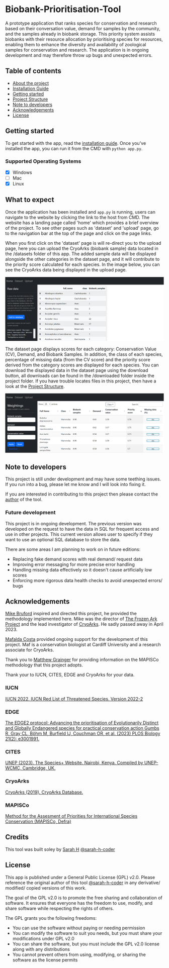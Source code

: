 # Biobank-Prioritisation-Tool

A prototype application that ranks species for conservation and research based on their conversation value, demand for samples by the community, and the samples already in biobank storage. This priority system assists biobanks with their resource allocation by prioritising species for resources, enabling them to enhance the diversity and availability of zoological samples for conservation and research. The application is in ongoing development and may therefore throw up bugs and unexpected errors.

## Table of contents
- [About the project](background.md)
- [Installation Guide](installation.md)
- [Getting started](#Getting-started)
- [Project Structure](project-structure.md)
- [Note to developers](#Note-to-developers)
- [Acknowledgements](#Acknowledgements)
- [License](#License)

## Getting started
To get started with the app, read the [installation guide](installation.md). Once you've installed the app, you can run it from the CMD with `python app.py`.

### Supported Operating Systems
- [x] Windows
- [ ] Mac
- [x] Linux

## What to expect
Once the application has been installed and `app.py` is running, users can navigate to the website by clicking the link to the host from CMD. The website has a landing page called 'home' which provides a brief overview of the project. To see other pages such as 'dataset' and 'upload' page, go to the navigation bar at the top of the page and click on the page links. 

When you first click on the 'dataset' page is will re-direct you to the upload page, here you can upload the CryoArks (biobank sample) data located in the /datasets folder of this app. The added sample data will be displayed alongside the other categories in the dataset page, and it will contribute to the priority score calculated for each species. In the image below, you can see the CryoArks data being displayed in the upload page.

![Alt text](images/upload-display-page.png?raw=true "Upload display page")

The dataset page displays scores for each category: Conservation Value (CV), Demand, and Biobank Samples. In addition, the class of each species, percentage of missing data (from the CV score) and the priority score derived from the category scores are displayed for each species. You can download the displayed data in the dataset page using the download button, all downloads can be found in the /downloaded folder inside the project folder. If you have trouble locates files in this project, then have a look at the [Project Structure](project-structure.md).

![Alt text](images/display-page.png?raw=true "Dataset page") 




## Note to developers
This project is still under development and may have some teething issues. 
If you run into a bug, please let me know and I will look into fixing it.

If you are interested in contributing to this project then please contact the [author](https://www.linkedin.com/in/sarah-j-harwood) of the tool.

### Future development
This project is in ongoing development. The previous version was developed on the request to have the data in SQL for frequent access and use in other projects. This current version allows user to specify if they want to use an optional SQL database to store the data.

There are some areas I am planning to work on in future editions:
- Replacing fake demand scores with real demand/ request data
- Improving error messaging for more precise error handling
- Handling missing data effectively so it doesn't cause artificially low scores
- Enforcing more rigorous data health checks to avoid unexpected errors/ bugs

## Acknowledgements

[Mike Bruford](https://www.cardiff.ac.uk/people/view/81128-bruford-mike) inspired and directed this project, he provided the methodology implemented here.
Mike was the director of [The Frozen Ark Project](https://www.frozenark.org/) and the lead investigator of [CryoArks](https://www.cryoarks.org/). He sadly passed away in April 2023.

[Mafalda Costa](https://www.cardiff.ac.uk/people/view/80994-bento-costa-mafalda) provided ongoing support for the development of this project. 
Maf is a conservation biologist at Cardiff University and a research associate for CryoArks.

Thank you to [Matthew Grainger](https://github.com/DrMattG) for providing information on the MAPISCo methodology that this project adopts.

Thank your to IUCN, CITES, EDGE and CryoArks for your data.

### IUCN
<a href="https://www.iucnredlist.org">
IUCN 2022. IUCN Red List of Threatened Species. Version 2022-2
</a> 

### EDGE
<a href="https://doi.org/10.1371/journal.pbio.3001991">
The EDGE2 protocol: Advancing the prioritisation of Evolutionarily Distinct and Globally Endangered species 
for practical conservation action Gumbs R, Gray CL, Böhm M, Burfield IJ, Couchman OR, et al. (2023) 
PLOS Biology 21(2): e3001991. 
</a>

### CITES
<a href="https://speciesplus.net/">
UNEP (2023). The Species+ Website. Nairobi, Kenya. Compiled by UNEP-WCMC, Cambridge, UK.
</a>

### CryoArks
<a href="https://www.cryoarks.org/database/">
CryoArks (2019). CryoArks Database.
</a>

### MAPISCo
<a href="(http://www.cbsg.org/sites/cbsg.org/files/Prioritizing%20Species%20for%20Conservation%20Planning.pdf">
Method for the Assesment of Priorities for International Species Conservation (MAPISCo, Defra)
</a>

## Credits
This tool was built soley by [Sarah H](www.linkedin.com/in/sarah-h-work) [@sarah-h-coder](https://github.com/sarah-h-coder)

## License
This app is published under a General Public License (GPL) v2.0. Please reference the original author of this tool [@sarah-h-coder](https://github.com/sarah-h-coder) in any derivative/ modified/ copied versions of this work.

The goal of the GPL v2.0 is to promote the free sharing and collaboration of software. It ensures that everyone has the freedom to use, modify, and share software while respecting the rights of others. 

The GPL grants you the following freedoms:
- You can use the software without paying or needing permission
- You can modify the software to suit you needs, but you must share your modifications under GPL v2.0
- You can share the software, but you must include the GPL v2.0 license along with any distributions
- You cannot prevent others from using, modifying, or sharing the software as the license permits

